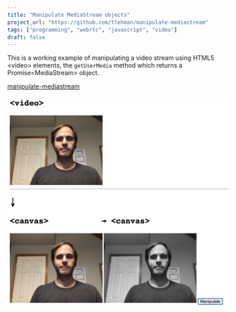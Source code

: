 ```yaml
---
title: "Manipulate MediaStream objects"
project_url: "https://github.com/tlehman/manipulate-mediastream"
tags: ["programming", "webrtc", "javascript", "video"]
draft: false
---
```


This is a working example of manipulating a video stream using HTML5 &lt;video&gt; elements, the `getUserMedia` method which returns a Promise&lt;MediaStream&gt; object.


[manipulate-mediastream](https://github.com/tlehman/manipulate-mediastream)


![mediastream manip](https://raw.githubusercontent.com/tlehman/manipulate-mediastream/mainline/screenshot.png)